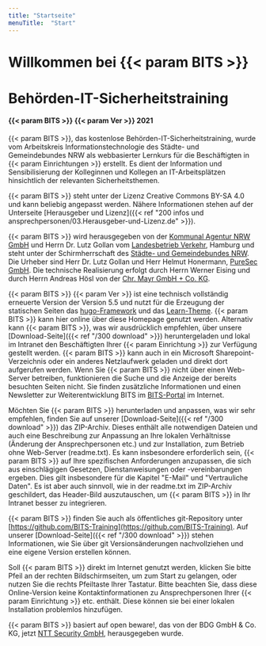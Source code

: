 ```yaml
---
title: "Startseite"
menuTitle:  "Start"
---
```


# Willkommen bei {{< param BITS >}}

# Behörden-IT-Sicherheitstraining

#### {{< param BITS >}} {{< param Ver >}} 2021

{{< param BITS >}}, das kostenlose Behörden-IT-Sicherheitstraining, wurde vom Arbeitskreis Informationstechnologie des Städte- und Gemeindebundes NRW als webbasierter Lernkurs für die Beschäftigten in {{< param Einrichtungen >}} erstellt. Es dient der Information und Sensibilisierung der Kolleginnen und Kollegen an IT-Arbeitsplätzen hinsichtlich der relevanten Sicherheitsthemen.

{{< param BITS >}} steht unter der Lizenz Creative Commons BY-SA 4.0 und kann beliebig angepasst werden. Nähere Informationen stehen auf der Unterseite [Herausgeber und Lizenz]({{< ref  "200 infos und ansprechpersonen/03.Herausgeber-und-Lizenz.de" >}}).

{{< param BITS >}} wird herausgegeben von der [Kommunal Agentur NRW GmbH](https://www.kommunalagenturnrw.de) und Herrn Dr. Lutz Gollan vom [Landesbetrieb Verkehr](https://www.hamburg.de/lbv), Hamburg und steht unter der Schirmherrschaft des [Städte- und Gemeindebundes NRW](https://www.kommunen.nrw). Die Urheber sind Herr Dr. Lutz Gollan und Herr Helmut Honermann, [PureSec GmbH](https://puresec.de). Die technische Realisierung erfolgt durch Herrn Werner Eising und durch Herrn Andreas Hösl von der [Chr. Mayr GmbH + Co. KG](https://www.mayr.com).

{{< param BITS >}} {{< param Ver >}} ist eine technisch vollständig erneuerte Version der Version 5.5 und nutzt für die Erzeugung der statischen Seiten das [hugo-Framework](https://gohugo.io) und das [Learn-Theme](https://themes.gohugo.io/hugo-theme-learn/). {{< param BITS >}} kann hier online über diese Homepage genutzt werden. Alternativ kann {{< param BITS >}}, was wir ausdrücklich empfehlen, über unsere [Download-Seite]({{< ref "/300 download" >}}) heruntergeladen und lokal im Intranet den Beschäftigten Ihrer {{< param Einrichtung >}} zur Verfügung gestellt werden. {{< param BITS >}} kann auch in ein Microsoft Sharepoint-Verzeichnis oder ein anderes Netzlaufwerk geladen und direkt dort aufgerufen werden. Wenn Sie {{< param BITS >}} nicht über einen Web-Server betreiben, funktionieren die Suche und die Anzeige der bereits besuchten Seiten nicht. Sie finden zusätzliche Informationen und einen Newsletter zur Weiterentwicklung BITS im [BITS-Portal](https://www.bits-portal.eu) im Internet.

Möchten Sie {{< param BITS >}} herunterladen und anpassen, was wir sehr empfehlen, finden Sie auf unserer [Download-Seite]({{< ref "/300 download" >}}) das ZIP-Archiv. Dieses enthält alle notwendigen Dateien und auch eine Beschreibung zur Anpassung an Ihre lokalen Verhältnisse (Änderung der Ansprechpersonen etc.) und zur Installation, zum Betrieb ohne Web-Server (readme.txt). Es kann insbesondere erforderlich sein, {{< param BITS >}} auf Ihre spezifischen Anforderungen anzupassen, die sich aus einschlägigen Gesetzen, Dienstanweisungen oder -vereinbarungen ergeben. Dies gilt insbesondere für die Kapitel "E-Mail" und "Vertrauliche Daten". Es ist aber auch sinnvoll, wie in der readme.txt im ZIP-Archiv geschildert, das Header-Bild auszutauschen, um {{< param BITS >}} in Ihr Intranet besser zu integrieren.

{{< param BITS >}} finden Sie auch als öffentliches git-Repository unter [https://github.com/BITS-Training](https://github.com/BITS-Training). Auf unserer [Download-Seite]({{< ref "/300 download" >}})  stehen Informationen, wie Sie über git Versionsänderungen nachvollziehen und eine eigene Version erstellen können.

Soll {{< param BITS >}} direkt im Internet genutzt werden, klicken Sie bitte Pfeil an der rechten Bildschirmseiten, um zum Start zu gelangen, oder nutzen Sie die rechts Pfeiltaste Ihrer Tastatur. Bitte beachten Sie, dass diese Online-Version keine Kontaktinformationen zu Ansprechpersonen Ihrer {{< param Einrichtung >}} etc. enthält. Diese können sie bei einer lokalen Installation problemlos hinzufügen.

{{< param BITS >}} basiert auf open beware!, das von der BDG GmbH & Co. KG, jetzt [NTT Security GmbH](https://hello.global.ntt/de-de/), herausgegeben wurde.

